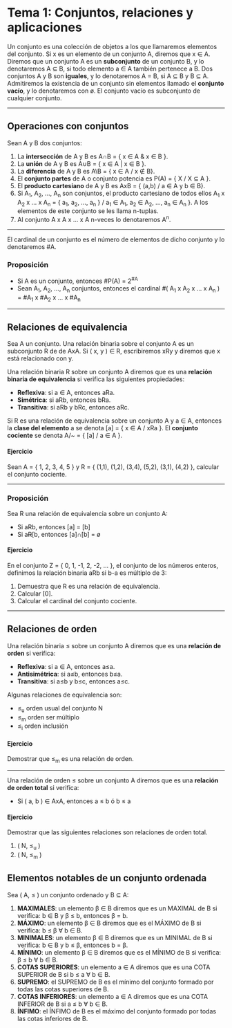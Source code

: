 # Tema 1: Conjuntos, relaciones y aplicaciones

Un conjunto es una colección de objetos a los que llamaremos elementos del conjunto. Si x es un elemento de un conjunto A, diremos que x ∈ A. Diremos que un conjunto A es un **subconjunto** de un conjunto B, y lo denotaremos A ⊆ B, si todo elemento a ∈ A también pertenece a B. Dos conjuntos A y B son **iguales**, y lo denotaremos A = B, si A ⊆ B y B ⊆ A. Admitiremos la existencia de un conjunto sin elementos llamado el **conjunto vacío**, y lo denotaremos con ø. El conjunto vacío es subconjunto de cualquier conjunto.

---

## Operaciones con conjuntos

Sean A y B dos conjuntos:

1. La **intersección** de A y B es A∩B = { x ∈ A & x ∈ B }.
2. La **unión** de A y B es A∪B = { x ∈ A | x ∈ B }.
3. La **diferencia** de A y B es A\B = { x ∈ A / x ∉ B}.
4. El **conjunto partes** de A o conjunto potencia es P(A) = { X / X ⊆ A }.
5. El **producto cartesiano** de A y B es AxB = { (a,b) / a ∈ A y b ∈ B}.
6. Si A<sub>1</sub>, A<sub>2</sub>, ..., A<sub>n</sub> son conjuntos, el producto cartesiano de todos ellos A<sub>1</sub> x A<sub>2</sub> x ... x A<sub>n</sub> = { a<sub>1</sub>, a<sub>2</sub>, ..., a<sub>n</sub> } / a<sub>1</sub> ∈ A<sub>1</sub>, a<sub>2</sub> ∈ A<sub>2</sub>, ..., a<sub>n</sub> ∈ A<sub>n</sub> }. A los elementos de este conjunto se les llama n-tuplas.
7. Al conjunto A x A x ... x A n-veces lo denotaremos A<sup>n</sup>.

---

El cardinal de un conjunto es el número de elementos de dicho conjunto y lo denotaremos #A.

### Proposición

+ Si A es un conjunto, entonces #P(A) = 2<sup>#A</sup>
+ Sean A<sub>1</sub>, A<sub>2</sub>, ..., A<sub>n</sub> conjuntos, entonces el cardinal #( A<sub>1</sub> x A<sub>2</sub> x ... x A<sub>n</sub> ) = #A<sub>1</sub> x #A<sub>2</sub> x ... x #A<sub>n</sub>

---

## Relaciones de equivalencia

Sea A un conjunto. Una relación binaria sobre el conjunto A es un subconjunto R de de AxA. Si ( x, y ) ∈ R, escribiremos xRy y diremos que x está relacionado con y.

Una relación binaria R sobre un conjunto A diremos que es una **relación binaria de equivalencia** si verifica las siguientes propiedades:

+ **Reflexiva**: si a ∈ A, entonces aRa.
+ **Simétrica**: si aRb, entonces bRa.
+ **Transitiva**: si aRb y bRc, entonces aRc.

Si R es una relación de equivalencia sobre un conjunto A y a ∈ A, entonces la **clase del elemento** a se denota [a] = { x ∈ A / xRa }. El **conjunto cociente** se denota A/~ = { [a] / a ∈ A }.

#### Ejercicio

Sean A = { 1, 2, 3, 4, 5 } y R = { (1,1), (1,2), (3,4), (5,2), (3,1), (4,2) }, calcular el conjunto cociente.

---

### Proposición

Sea R una relación de equivalencia sobre un conjunto A:
+ Si aRb, entonces [a] = [b]
+ Si a~~R~~[b, entonces [a]∩[b] = ø

#### Ejercicio

En el conjunto Z = { 0, 1, -1, 2, -2, ... }, el conjunto de los números enteros, definimos la relación binaria aRb si b-a es múltiplo de 3:

1. Demuestra que R es una relación de equivalencia.
2. Calcular [0].
3. Calcular el cardinal del conjunto cociente.

---

## Relaciones de orden

Una relación binaria ≤ sobre un conjunto A diremos que es una **relación de orden** si verifica:

+ **Reflexiva**: si a ∈ A, entonces a≤a.
+ **Antisimétrica**: si a≤b, entonces b≤a.
+ **Transitiva**: si a≤b y b≤c, entonces a≤c.

Algunas relaciones de equivalencia son:

+ ≤<sub>u</sub> orden usual del conjunto N
+ ≤<sub>m</sub> orden ser múltiplo
+ ≤<sub>i</sub> orden inclusión

#### Ejercicio

Demostrar que ≤<sub>m</sub> es una relación de orden.

---

Una relación de orden ≤ sobre un conjunto A diremos que es una **relación de orden total** si verifica:

+ Si ( a, b ) ∈ AxA, entonces a ≤ b ó b ≤ a

#### Ejercicio

Demostrar que las siguientes relaciones son relaciones de orden total.

1. ( N, ≤<sub>u</sub> )
2. ( N, ≤<sub>m</sub> )

## Elementos notables de un conjunto ordenada

Sea ( A, ≤ ) un conjunto ordenado y B ⊆ A:

1. **MAXIMALES**: un elemento β ∈ B diremos que es un MAXIMAL de B si verifica: b ∈ B y β ≤ b, entonces β = b.
2. **MÁXIMO**: un elemento β ∈ B diremos que es el MÁXIMO de B si verifica: b ≤ β ∀ b ∈ B.
3. **MINIMALES**: un elemento β ∈ B diremos que es un MINIMAL de B si verifica: b ∈ B y b ≤ β, entonces b = β.
4. **MÍNIMO**: un elemento β ∈ B diremos que es el MÍNIMO de B si verifica: β ≤ b ∀ b ∈ B.
5. **COTAS SUPERIORES**: un elemento a ∈ A diremos que es una COTA SUPERIOR de B si b ≤ a ∀ b ∈ B.
6. **SUPREMO**: el SUPREMO de B es el mínimo del conjunto formado por todas las cotas superiores de B.
7. **COTAS INFERIORES**: un elemento a ∈ A diremos que es una COTA INFERIOR de B si a ≤ b ∀ b ∈ B.
8. **ÍNFIMO**: el ÍNFIMO de B es el máximo del conjunto formado por todas las cotas inferiores de B.

